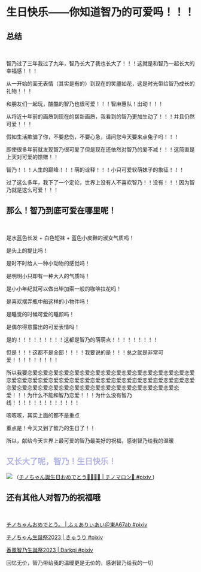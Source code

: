 # 生日快乐——你知道智乃的可爱吗！！！

## 总结

<br>

智乃过了三年我过了九年，智乃长大了我也长大了！！！这就是和智乃一起长大的幸福感！！！

从一开始的面无表情（其实是有的）到现在的笑靥如花，这是时光带给智乃成长的礼物！！！

和朋友们一起玩，酷酷的智乃也很可爱！！！智麻惠队！出动！！！

从将近十年前的画质到现在的崭新画质，我看到的智乃更加生动了！！！并且仍然可爱！！！

假如生活欺骗了你，不要悲伤，不要心急，请问您今天要来点兔子吗！！！

即使很多年前就发现智乃很可爱了但是现在还依然对智乃的爱不减！！！这简直是上天对可爱的馈赠！！

智乃！！！人生的巅峰！！！萌的诠释！！！小只可爱软萌妹子的象征！！！

过了这么多年，我下了一个定论，世界上没有人不喜欢智乃！！没有！！！因为智乃就是这么可爱！！！

## 那么！智乃到底可爱在哪里呢！

<br>

是水蓝色长发 + 白色短袜 + 蓝色小皮鞋的淑女气质吗！

是头上的提比吗！

是时不时给人一种小动物的感觉吗！

是明明小只却有一种大人的气质吗！

是小小年纪就可以做出毕加索一般的咖啡拉花吗！

是喜欢摆弄瓶中船这样的小物件吗！

是睡觉的时候可爱的睡颜吗！

是偶尔得意露出的可爱表情吗！

是的！！！！！！！！！这都是智乃的萌萌点！！！！！！！！！

但是！！！这都不是全部！！！！我要说的是！！！总之就是非常可爱！！！！！！！！！

所以我要恋爱恋爱恋爱恋爱恋爱恋爱恋爱恋爱恋爱恋爱恋爱恋爱恋爱恋爱恋爱恋爱恋爱恋爱恋爱恋爱恋爱恋爱恋爱恋爱恋爱恋爱恋爱恋爱恋爱恋爱恋爱恋爱恋爱恋爱恋爱恋爱恋爱恋爱恋爱恋爱恋爱恋爱恋爱恋爱恋爱恋爱恋爱恋爱恋爱恋爱恋爱！！！为什么不能和智乃恋爱！！！为什么没有智乃线！！！！！！！！！！！！！

咳咳咳，其实上面的都不是重点

重点是！今天又到了智乃的生日了！！

所以，献给今天世界上最可爱的智乃最美好的祝福，感谢智乃给我的温暖

<h2 style="color: #b3b5e6">又长大了呢，智乃！生日快乐！</h2>

![](https://cdn.jsdelivr.net/gh/kun-moe/kun-image@main/blog/202312041207397.jpg)
（[チノちゃん誕生日おめでとう🎉🎉🎉🎉 | チノマロン🌰 #pixiv ](https://www.pixiv.net/artworks/113932861))

  

## 还有其他人对智乃的祝福哦

<br>

[チノちゃんおめでとう。 | ふぇありぃあい＠東A67ab #pixiv](https://www.pixiv.net/artworks/113933837)

[チノちゃん生誕祭2023 | きゅうり #pixiv](https://www.pixiv.net/artworks/113936728)

[香風智乃生誕祭2023 | Darkpi #pixiv](https://www.pixiv.net/artworks/113932827)

回忆无价，智乃带给我的温暖更是无价的，感谢智乃给我的一切

